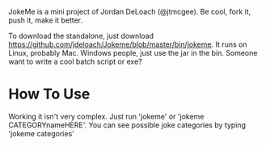 JokeMe is a mini project of Jordan DeLoach (@jtmcgee). 
Be cool, fork it, push it, make it better.

To download the standalone, just download https://github.com/jdeloach/Jokeme/blob/master/bin/jokeme. It runs on Linux, probably Mac.
Windows people, just use the jar in the bin. Someone want to write a cool batch script or exe?

How To Use
==================
Working it isn't very complex. Just run 'jokeme' or 'jokeme CATEGORYnameHERE'. 
You can see possible joke categories by typing 'jokeme categories'
